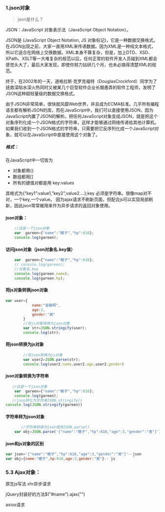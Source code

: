 ### 1.json对象

> json是什么？

JSON：JavaScript 对象表示法（JavaScript Object Notation）。

JSON是 (JavaScript Object Notation, JS 对象标记)，它是一种数据交换格式。在JSON出现之前，大家一直用XML来传递数据。因为XML是一种纯文本格式，所以它适合在网络上交换数据。XML本身不算复杂，但是，加上DTD、XSD、XPath、XSLT等一大堆复杂的规范以后，任何正常的软件开发人员碰到XML都会感觉头大了，最后大家发现，即使你努力钻研几个月，也未必搞得清楚XML的规范。

终于，在2002年的一天，道格拉斯·克罗克福特（DouglasCrockford）同学为了拯救深陷水深火热同时又被某几个巨型软件企业长期愚弄的软件工程师，发明了JSON这种超轻量级的数据交换格式。

由于JSON非常简单，很快就风靡Web世界，并且成为ECMA标准。几乎所有编程语言都有解析JSON的库，而在JavaScript中，我们可以直接使用JSON，因为JavaScript内置了JSON的解析。把任何JavaScript对象变成JSON，就是把这个对象序列化成一个JSON格式的字符串，这样才能够通过网络传递给其他计算机。如果我们收到一个JSON格式的字符串，只需要把它反序列化成一个JavaScript对象，就可以在JavaScript中直接使用这个对象了。

##### 格式：

在JavaScript中一切皆为

- 对象都用{}
- 数组都用[]
- 所有的键值对都是用 key:values

其格式为{“key1”:value1,”key2”,value2….};key 必须是字符串。很像map对不对，一个key,一个value。
因为ajax请求不刷新页面，但配合js可以实现局部刷新，因此json常常被用来作为异步请求的返回对象使用。

#### json对象：

```JavaScript
    //这是一个json对象
    var  gareen={"name":"瞎子","hp":616};
    console.log(gareen);

```

#### 访问json对象（json对象名.key值）

```JavaScript
    var  gareen={"name":"瞎子","hp":616};
    // console.log(gareen);
    //对象名.key
    console.log(gareen.name);
    console.log(gareen.hp);
``` 
#### 将js对象转换json对象
```javascript
var user={
            name:"金融啊",
            age:3,
            gender:"男"
        }
        //将js对象转换为json对象
        var str=JSON.stringify(user);
        console.log(str);
```
#### 将json转换为js对象
```javascript
        //将json转换为js对象
        var user2=JSON.parse(str);
        console.log(user2.name,user2.age,user2.gender)
```

#### json对象转换为字符串
```javascript
   //这是一个json对象
    var  gareen={"name":"瞎子","hp":616};
    console.log(gareen);
   //json转化为字符串JSON.stringify()
console.log(JSON.stringify(gareen))
```

#### 字符串转为json对象

```javascript
       //字符串转换为json使用JSON.parse()
    var obj=JSON.parse('{"name":"瞎子","hp":616,"age":3,"gender":"男"}');
```





#### json和js对象的区别

```JavaScript
var json='{"name":"瞎子","hp":616,"age":3,"gender":"男"}'--json
var obj={name:"瞎子",hp:616,age:3,gender:"男"}-- js
```

### 5.3 Ajax对象：

原生js写法 xhr异步请求

jQuery封装好的方法$("#name").ajax("")

axios请求

